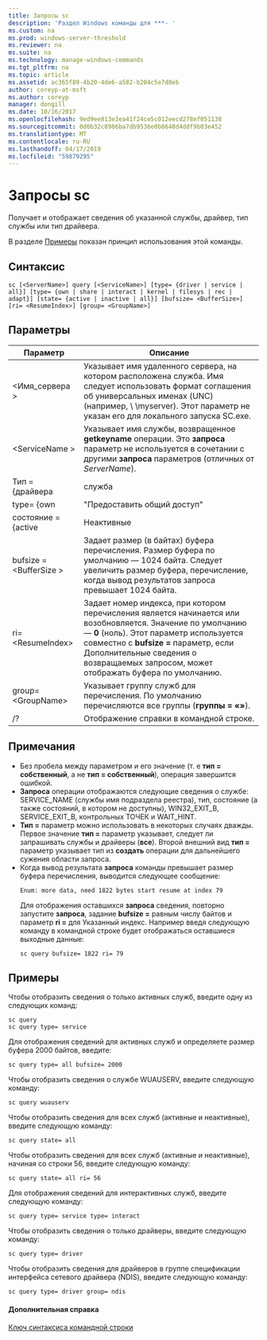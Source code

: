 ```yaml
---
title: Запросы sc
description: 'Раздел Windows команды для ***- '
ms.custom: na
ms.prod: windows-server-threshold
ms.reviewer: na
ms.suite: na
ms.technology: manage-windows-commands
ms.tgt_pltfrm: na
ms.topic: article
ms.assetid: ac365f89-4b20-4de6-a582-b204c5e7d0eb
author: coreyp-at-msft
ms.author: coreyp
manager: dongill
ms.date: 10/16/2017
ms.openlocfilehash: 9ed9ee813e3ea41f24ce5c012eecd278ef051138
ms.sourcegitcommit: 0d0b32c8986ba7db9536e0b8648d4ddf9b03e452
ms.translationtype: MT
ms.contentlocale: ru-RU
ms.lasthandoff: 04/17/2019
ms.locfileid: "59879295"
---
```

# <a name="sc-query"></a>Запросы sc



Получает и отображает сведения об указанной службы, драйвер, тип службы или тип драйвера.

В разделе [Примеры](#BKMK_examples) показан принцип использования этой команды.

## <a name="syntax"></a>Синтаксис

```
sc [<ServerName>] query [<ServiceName>] [type= {driver | service | all}] [type= {own | share | interact | kernel | filesys | rec | adapt}] [state= {active | inactive | all}] [bufsize= <BufferSize>] [ri= <ResumeIndex>] [group= <GroupName>]
```

## <a name="parameters"></a>Параметры

|Параметр|Описание|
|---------|-----------|
|\<Имя_сервера >|Указывает имя удаленного сервера, на котором расположена служба. Имя следует использовать формат соглашения об универсальных именах (UNC) (например, \\ \\myserver). Этот параметр не указан его для локального запуска SC.exe.|
|\<ServiceName >|Указывает имя службы, возвращенное **getkeyname** операции. Это **запроса** параметр не используется в сочетании с другими **запроса** параметров (отличных от *ServerName*).|
|Тип = {драйвера | служба | все}|Указывает, что для перечисления. Значение по умолчанию для первого типа — **службы**.</br>-драйвера: Указывает перечисление только драйверы.</br>-службы: Указывает, что перечисление только служб.</br>-все: Указывает перечисление драйверов и служб.|
|type= {own | "Предоставить общий доступ" | взаимодействия | kernel | файловая система | REC | адаптировать}|Указывает тип службы или драйверы, которые необходимо перечислить. Значение по умолчанию для второй тип — **собственной**.</br>-собственные: Указывает, что служба выполняется в своем собственном процессе. Она не использует исполняемый файл с другими службами.</br>-совместно использовать: Указывает, что служба выполняется как общий процесс. Он использует исполняемый файл с другими службами.</br>-взаимодействия: Указывает, что служба может взаимодействовать с рабочим столом, получая входные данные от пользователей. Интерактивные службы должны выполняться под учетной записью LocalSystem.</br>-ядра: Указывает драйвер.</br>-файловая система: Указывает драйвер файловой системы.|
|состояние = {active | Неактивные | все}|Указывает состояние запуска службы, которые необходимо перечислить. По умолчанию задано значение **active**.</br>-active: Указывает все активные службы.</br>-Неактивные: Указывает все паузы или остановки службы.</br>-все: Указывает все службы.|
|bufsize = \<BufferSize >|Задает размер (в байтах) буфера перечисления. Размер буфера по умолчанию — 1024 байта. Следует увеличить размер буфера, перечисление, когда вывод результатов запроса превышает 1024 байта.|
|ri= \<ResumeIndex>|Задает номер индекса, при котором перечисления является начинается или возобновляется. Значение по умолчанию — **0** (ноль). Этот параметр используется совместно с **bufsize =** параметр, если Дополнительные сведения о возвращаемых запросом, может отображать буфера по умолчанию.|
|group= \<GroupName>|Указывает группу служб для перечисления. По умолчанию перечисляются все группы (**группы = «»**).|
|/?|Отображение справки в командной строке.|

## <a name="remarks"></a>Примечания

-   Без пробела между параметром и его значение (т. е **тип = собственный**, а не **тип = собственный**), операция завершится ошибкой.
-   **Запроса** операции отображаются следующие сведения о службе: SERVICE_NAME (службы имя подраздела реестра), тип, состояние (а также состояний, в котором не доступны), WIN32_EXIT_B, SERVICE_EXIT_B, контрольных ТОЧЕК и WAIT_HINT.
-   **Тип =** параметр можно использовать в некоторых случаях дважды. Первое значение **тип =** параметр указывает, следует ли запрашивать службы и драйверы (**все**). Второй внешний вид **тип =** параметр указывает тип из **создать** операции для дальнейшего сужения области запроса.
-   Когда вывод результата **запроса** команды превышает размер буфера перечисления, выводится следующее сообщение:  
    ```
    Enum: more data, need 1822 bytes start resume at index 79
    ```  
    Для отображения оставшихся **запроса** сведения, повторно запустите **запроса**, задание **bufsize =** равным числу байтов и параметр **ri =** для Указанный индекс. Например введя следующую команду в командной строке будет отображаться оставшиеся выходные данные:  
    ```
    sc query bufsize= 1822 ri= 79
    ```

## <a name="BKMK_examples"></a>Примеры

Чтобы отобразить сведения о только активных служб, введите одну из следующих команд:
```
sc query
sc query type= service
```
Для отображения сведений для активных служб и определяете размер буфера 2000 байтов, введите:
```
sc query type= all bufsize= 2000
```
Чтобы отобразить сведения о службе WUAUSERV, введите следующую команду:
```
sc query wuauserv
```
Чтобы отобразить сведения для всех служб (активные и неактивные), введите следующую команду:
```
sc query state= all
```
Чтобы отобразить сведения для всех служб (активные и неактивные), начиная со строки 56, введите следующую команду:
```
sc query state= all ri= 56
```
Для отображения сведений для интерактивных служб, введите следующую команду:
```
sc query type= service type= interact
```
Чтобы отобразить сведения о только драйверы, введите следующую команду:
```
sc query type= driver
```
Чтобы отобразить сведения для драйверов в группе спецификации интерфейса сетевого драйвера (NDIS), введите следующую команду:
```
sc query type= driver group= ndis
```

#### <a name="additional-references"></a>Дополнительная справка

[Ключ синтаксиса командной строки](command-line-syntax-key.md)